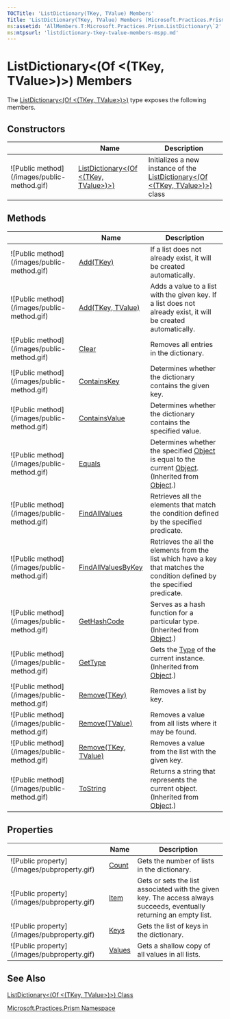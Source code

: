 ```yaml
---
TOCTitle: 'ListDictionary(TKey, TValue) Members'
Title: 'ListDictionary(TKey, TValue) Members (Microsoft.Practices.Prism)'
ms:assetid: 'AllMembers.T:Microsoft.Practices.Prism.ListDictionary\`2'
ms:mtpsurl: 'listdictionary-tkey-tvalue-members-mspp.md'
---
```


# ListDictionary&lt;(Of &lt;(TKey, TValue&gt;)&gt;) Members

The [ListDictionary&lt;(Of &lt;(TKey, TValue&gt;)&gt;)](https://msdn.microsoft.com/library/microsoft.practices.prism.listdictionary%602) type exposes the following members.

## Constructors


<table>

<thead>
<tr class="header">
<th> </th>
<th>Name</th>
<th>Description</th>
</tr>
</thead>
<tbody>
<tr class="odd">
<td>![Public method](/images/public-method.gif)</td>
<td><a href="https://msdn.microsoft.com/library/microsoft.practices.prism.listdictionary%602.">ListDictionary&lt;(Of &lt;(TKey, TValue&gt;)&gt;)</a></td>
<td><div class="summary">
Initializes a new instance of the <a href="https://msdn.microsoft.com/library/microsoft.practices.prism.listdictionary%602">ListDictionary&lt;(Of &lt;(TKey, TValue&gt;)&gt;)</a> class
</div></td>
</tr>
</tbody>
</table>

## Methods


<table>

<thead>
<tr class="header">
<th> </th>
<th>Name</th>
<th>Description</th>
</tr>
</thead>
<tbody>
<tr class="odd">
<td>![Public method](/images/public-method.gif)</td>
<td><a href="https://msdn.microsoft.com/library/microsoft.practices.prism.listdictionary%602.add(%600)">Add(TKey)</a></td>
<td><div class="summary">
If a list does not already exist, it will be created automatically.
</div></td>
</tr>
<tr class="even">
<td>![Public method](/images/public-method.gif)</td>
<td><a href="https://msdn.microsoft.com/library/microsoft.practices.prism.listdictionary%602.add(%600%2c%601)">Add(TKey, TValue)</a></td>
<td><div class="summary">
Adds a value to a list with the given key. If a list does not already exist, it will be created automatically.
</div></td>
</tr>
<tr class="odd">
<td>![Public method](/images/public-method.gif)</td>
<td><a href="https://msdn.microsoft.com/library/microsoft.practices.prism.listdictionary%602.clear">Clear</a></td>
<td><div class="summary">
Removes all entries in the dictionary.
</div></td>
</tr>
<tr class="even">
<td>![Public method](/images/public-method.gif)</td>
<td><a href="https://msdn.microsoft.com/library/microsoft.practices.prism.listdictionary%602.containskey(%600)">ContainsKey</a></td>
<td><div class="summary">
Determines whether the dictionary contains the given key.
</div></td>
</tr>
<tr class="odd">
<td>![Public method](/images/public-method.gif)</td>
<td><a href="https://msdn.microsoft.com/library/microsoft.practices.prism.listdictionary%602.containsvalue(%601)">ContainsValue</a></td>
<td><div class="summary">
Determines whether the dictionary contains the specified value.
</div></td>
</tr>
<tr class="even">
<td>![Public method](/images/public-method.gif)</td>
<td><a href="http://msdn.microsoft.com/en-us/library/bsc2ak47">Equals</a></td>
<td><div class="summary">
Determines whether the specified <a href="http://msdn.microsoft.com/en-us/library/e5kfa45b">Object</a> is equal to the current <a href="http://msdn.microsoft.com/en-us/library/e5kfa45b">Object</a>.
</div>
(Inherited from <a href="http://msdn.microsoft.com/en-us/library/e5kfa45b">Object</a>.)</td>
</tr>
<tr class="odd">
<td>![Public method](/images/public-method.gif)</td>
<td><a href="https://msdn.microsoft.com/library/microsoft.practices.prism.listdictionary%602.findallvalues(system.predicate%7b%601%7d)">FindAllValues</a></td>
<td><div class="summary">
Retrieves all the elements that match the condition defined by the specified predicate.
</div></td>
</tr>
<tr class="even">
<td>![Public method](/images/public-method.gif)</td>
<td><a href="https://msdn.microsoft.com/library/microsoft.practices.prism.listdictionary%602.findallvaluesbykey(system.predicate%7b%600%7d)">FindAllValuesByKey</a></td>
<td><div class="summary">
Retrieves the all the elements from the list which have a key that matches the condition defined by the specified predicate.
</div></td>
</tr>
<tr class="odd">
<td>![Public method](/images/public-method.gif)</td>
<td><a href="http://msdn.microsoft.com/en-us/library/zdee4b3y">GetHashCode</a></td>
<td><div class="summary">
Serves as a hash function for a particular type.
</div>
(Inherited from <a href="http://msdn.microsoft.com/en-us/library/e5kfa45b">Object</a>.)</td>
</tr>
<tr class="even">
<td>![Public method](/images/public-method.gif)</td>
<td><a href="http://msdn.microsoft.com/en-us/library/dfwy45w9">GetType</a></td>
<td><div class="summary">
Gets the <a href="http://msdn.microsoft.com/en-us/library/42892f65">Type</a> of the current instance.
</div>
(Inherited from <a href="http://msdn.microsoft.com/en-us/library/e5kfa45b">Object</a>.)</td>
</tr>
<tr class="odd">
<td>![Public method](/images/public-method.gif)</td>
<td><a href="https://msdn.microsoft.com/library/microsoft.practices.prism.listdictionary%602.remove(%600)">Remove(TKey)</a></td>
<td><div class="summary">
Removes a list by key.
</div></td>
</tr>
<tr class="even">
<td>![Public method](/images/public-method.gif)</td>
<td><a href="https://msdn.microsoft.com/library/microsoft.practices.prism.listdictionary%602.remove(%601)">Remove(TValue)</a></td>
<td><div class="summary">
Removes a value from all lists where it may be found.
</div></td>
</tr>
<tr class="odd">
<td>![Public method](/images/public-method.gif)</td>
<td><a href="https://msdn.microsoft.com/library/microsoft.practices.prism.listdictionary%602.remove(%600%2c%601)">Remove(TKey, TValue)</a></td>
<td><div class="summary">
Removes a value from the list with the given key.
</div></td>
</tr>
<tr class="even">
<td>![Public method](/images/public-method.gif)</td>
<td><a href="http://msdn.microsoft.com/en-us/library/7bxwbwt2">ToString</a></td>
<td><div class="summary">
Returns a string that represents the current object.
</div>
(Inherited from <a href="http://msdn.microsoft.com/en-us/library/e5kfa45b">Object</a>.)</td>
</tr>
</tbody>
</table>

## Properties


<table>

<thead>
<tr class="header">
<th> </th>
<th>Name</th>
<th>Description</th>
</tr>
</thead>
<tbody>
<tr class="odd">
<td>![Public property](/images/pubproperty.gif)</td>
<td><a href="https://msdn.microsoft.com/library/microsoft.practices.prism.listdictionary%602.count">Count</a></td>
<td><div class="summary">
Gets the number of lists in the dictionary.
</div></td>
</tr>
<tr class="even">
<td>![Public property](/images/pubproperty.gif)</td>
<td><a href="https://msdn.microsoft.com/library/microsoft.practices.prism.listdictionary%602.item(%600)">Item</a></td>
<td><div class="summary">
Gets or sets the list associated with the given key. The access always succeeds, eventually returning an empty list.
</div></td>
</tr>
<tr class="odd">
<td>![Public property](/images/pubproperty.gif)</td>
<td><a href="https://msdn.microsoft.com/library/microsoft.practices.prism.listdictionary%602.keys">Keys</a></td>
<td><div class="summary">
Gets the list of keys in the dictionary.
</div></td>
</tr>
<tr class="even">
<td>![Public property](/images/pubproperty.gif)</td>
<td><a href="https://msdn.microsoft.com/library/microsoft.practices.prism.listdictionary%602.values">Values</a></td>
<td><div class="summary">
Gets a shallow copy of all values in all lists.
</div></td>
</tr>
</tbody>
</table>

## See Also
[ListDictionary&lt;(Of &lt;(TKey, TValue&gt;)&gt;) Class](https://msdn.microsoft.com/library/microsoft.practices.prism.listdictionary%602)

[Microsoft.Practices.Prism Namespace](https://msdn.microsoft.com/library/microsoft.practices.prism)
